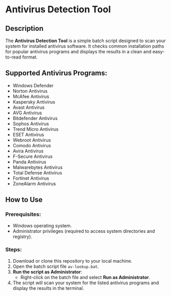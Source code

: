 # Antivirus Detection Tool

## Description
The **Antivirus Detection Tool** is a simple batch script designed to scan your system for installed antivirus software. It checks common installation paths for popular antivirus programs and displays the results in a clean and easy-to-read format.

## Supported Antivirus Programs:
- Windows Defender
- Norton Antivirus
- McAfee Antivirus
- Kaspersky Antivirus
- Avast Antivirus
- AVG Antivirus
- Bitdefender Antivirus
- Sophos Antivirus
- Trend Micro Antivirus
- ESET Antivirus
- Webroot Antivirus
- Comodo Antivirus
- Avira Antivirus
- F-Secure Antivirus
- Panda Antivirus
- Malwarebytes Antivirus
- Total Defense Antivirus
- Fortinet Antivirus
- ZoneAlarm Antivirus

## How to Use

### Prerequisites:
- Windows operating system.
- Administrator privileges (required to access system directories and registry).

### Steps:
1. Download or clone this repository to your local machine.
2. Open the batch script file `av-lookup.bat`.
3. **Run the script as Administrator**:
   - Right-click on the batch file and select **Run as Administrator**.
4. The script will scan your system for the listed antivirus programs and display the results in the terminal.

